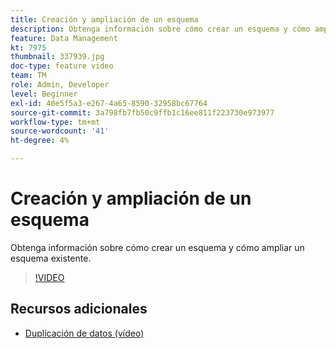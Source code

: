 ```yaml
---
title: Creación y ampliación de un esquema
description: Obtenga información sobre cómo crear un esquema y cómo ampliar un esquema existente.
feature: Data Management
kt: 7975
thumbnail: 337939.jpg
doc-type: feature video
team: TM
role: Admin, Developer
level: Beginner
exl-id: 40e5f5a3-e267-4a65-8590-32958bc67764
source-git-commit: 3a798fb7fb50c9ffb1c16ee811f223730e973977
workflow-type: tm+mt
source-wordcount: '41'
ht-degree: 4%

---
```


# Creación y ampliación de un esquema

Obtenga información sobre cómo crear un esquema y cómo ampliar un esquema existente.

>[!VIDEO](https://video.tv.adobe.com/v/337939?quality=12)

## Recursos adicionales

* [Duplicación de datos (vídeo)](/help/data-management/data-replication.md)
